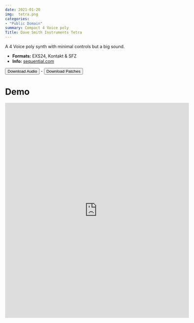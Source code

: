 ```yaml
---
date: 2021-01-20
img:  tetra.png
categories: 
- "Public Domain"
summary: Compact 4 Voice poly
Title: Dave Smith Instruments Tetra
---
```



 
A 4 Voice poly synth with minimal controls but a big sound.

-   **Formats:** EXS24, Kontakt & SFZ
-   **Info:** [sequential.com](https://www.sequential.com/product/tetra/)



<div class="buttons"> <a href="https://www.dropbox.com/sh/mz23awduakch5ub/AAAKjIp1oTil0qY-YynbYt5da?dl=0"> <button>Download Audio</button></a> - <a href="https://github.com/publicsamples/Akai-AX80"> <button>Download Patches</button></a></div>

# Demo

<iframe width="600" height="700" src="https://www.modularsamples.com/Demos/demos/dsitetra.html" frameborder="0" allow="accelerometer; autoplay; clipboard-write; encrypted-media; gyroscope; picture-in-picture" allowfullscreen></iframe>
